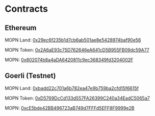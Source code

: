 # Contracts

## Ethereum

MOPN Land: [0x29ec6f235b1d7cb6ab501ae8e5428974baf90e56](https://etherscan.io/address/0x29ec6f235b1d7cb6ab501ae8e5428974baf90e56)

MOPN Token: [0x2A6aE93c75D762646eA641cD5B955FB09dc59A77](https://etherscan.io/address/0x2A6aE93c75D762646eA641cD5B955FB09dc59A77)

MOPN: [0x802074b8a4aDA6420811c9ec368349fd3204002F](https://etherscan.io/address/0x802074b8a4aDA6420811c9ec368349fd3204002F)

## Goerli (Testnet)

MOPN Land: [0xbadd22c701a6b782ea47e9b759ba2cfd15f6615f](https://goerli.etherscan.io/token/0xbadd22c701a6b782ea47e9b759ba2cfd15f6615f)

MOPN Token: [0xD5769DcCd133d557FA26399C240a34EadC5065a7](https://goerli.etherscan.io/address/0xD5769DcCd133d557FA26399C240a34EadC5065a7)

MOPN: [0xcE5bde42BB496723aB749d7FFFd5EFF8F9999e2B](https://goerli.etherscan.io/address/0xcE5bde42BB496723aB749d7FFFd5EFF8F9999e2B)



